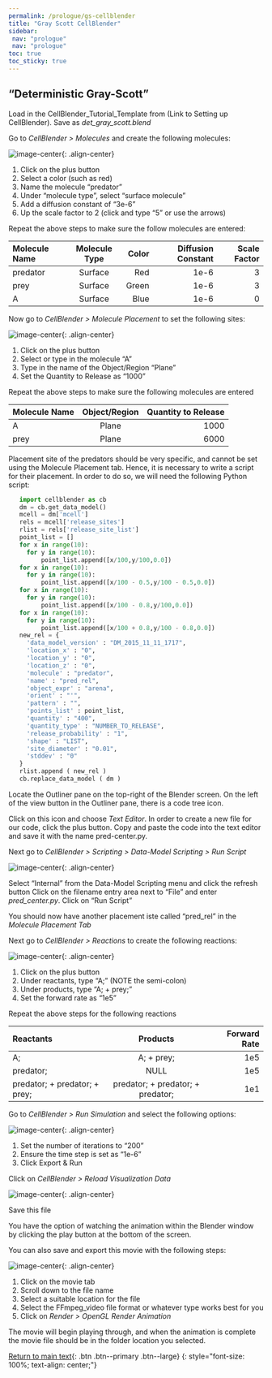 ```yaml
---
permalink: /prologue/gs-cellblender
title: "Gray Scott CellBlender"
sidebar:
 nav: "prologue"
 nav: "prologue"
toc: true
toc_sticky: true
---
```


## “Deterministic Gray-Scott”

Load in the CellBlender_Tutorial_Template from (Link to Setting up CellBlender). Save as *det_gray_scott.blend*

Go to *CellBlender > Molecules* and create the following molecules:

![image-center](../assets/images/motifs_norm1.png){: .align-center}

1. Click on the plus button
2. Select a color (such as red)
3. Name the molecule “predator” 
4. Under “molecule type”, select “surface molecule” 
5. Add a diffusion constant of “3e-6”
6. Up the scale factor to 2 (click and type “5” or use the arrows)

Repeat the above steps to make sure the follow molecules are entered: 

| Molecule Name | Molecule Type | Color | Diffusion Constant| Scale Factor|
|:--------|:-------:|--------:|--------:|--------:|
| predator  | Surface | Red | 1e-6  | 3|
| prey  | Surface  | Green | 1e-6  | 3 |
| A  | Surface  | Blue | 1e-6  | 0 |


Now go to *CellBlender > Molecule Placement* to set the following sites: 

![image-center](../assets/images/motifs_norm3.png){: .align-center}

1. Click on the plus button
2. Select or type in the molecule “A”
3. Type in the name of the Object/Region “Plane”
4. Set the Quantity to Release as “1000” 

Repeat the above steps to make sure the following molecules are entered

| Molecule Name | Object/Region|Quantity to Release|
|:--------|:-------:|--------:|
| A  | Plane | 1000 |
| prey | Plane | 6000 |

Placement site of the predators should be very specific, and cannot be set using the Molecule Placement tab. Hence, it is necessary to write a script for their placement. In order to do so, we will need the following Python script:

~~~ python
   import cellblender as cb
   dm = cb.get_data_model()
   mcell = dm['mcell']
   rels = mcell['release_sites']
   rlist = rels['release_site_list']
   point_list = []
   for x in range(10):
     for y in range(10):
         point_list.append([x/100,y/100,0.0])
   for x in range(10):
     for y in range(10):
         point_list.append([x/100 - 0.5,y/100 - 0.5,0.0])
   for x in range(10):
     for y in range(10):
         point_list.append([x/100 - 0.8,y/100,0.0])
   for x in range(10):
     for y in range(10):
         point_list.append([x/100 + 0.8,y/100 - 0.8,0.0])
   new_rel = {
     'data_model_version' : "DM_2015_11_11_1717",
     'location_x' : "0",
     'location_y' : "0",
     'location_z' : "0",
     'molecule' : "predator",
     'name' : "pred_rel",
     'object_expr' : "arena",
     'orient' : "'",
     'pattern' : "",
     'points_list' : point_list,
     'quantity' : "400",
     'quantity_type' : "NUMBER_TO_RELEASE",
     'release_probability' : "1",
     'shape' : "LIST",
     'site_diameter' : "0.01",
     'stddev' : "0"
   }
   rlist.append ( new_rel )
   cb.replace_data_model ( dm )
~~~ 

Locate the Outliner pane on the top-right of the Blender screen. On the left of the view button in the Outliner pane, there is a code tree icon. 

Click on this icon and choose *Text Editor*. In order to create a new file for our code, click the plus button. Copy and paste the code into the text editor and save it with the name pred-center.py. 

Next go to *CellBlender > Scripting > Data-Model Scripting > Run Script*

![image-center](../assets/images/outliner_script.PNG){: .align-center}

Select “Internal” from the Data-Model Scripting menu and click the refresh button
Click on the filename entry area next to “File” and enter *pred_center.py*. 
Click on “Run Script”

You should now have another placement iste called “pred_rel” in the *Molecule Placement Tab*

Next go to *CellBlender > Reactions* to create the following reactions: 

![image-center](../assets/images/motifs_norm4.png){: .align-center}

1. Click on the plus button
2. Under reactants, type “A;” (NOTE the semi-colon)
3. Under products, type “A; + prey;” 
4. Set the forward rate as “1e5”

Repeat the above steps for the following reactions

| Reactants |Products|Forward Rate|
|:--------|:-------:|--------:|
| A;  | A; + prey; | 1e5 |
| predator;  | NULL | 1e5 |
| predator; + predator; + prey;  | predator; + predator; + predator; | 1e1 |


Go to *CellBlender > Run Simulation* and select the following options: 

![image-center](../assets/images/motifs_norm7.png){: .align-center}

1. Set the number of iterations to “200”
2. Ensure the time step is set as “1e-6”
3. Click Export & Run

Click on *CellBlender > Reload Visualization Data* 

![image-center](../assets/images/motifs_norm8.png){: .align-center}

Save this file

You have the option of watching the animation within the Blender window by clicking the play button at the bottom of the screen.

You can also save and export this movie with the following steps: 

![image-center](../assets/images/cellblender_render.png){: .align-center}

1. Click on the movie tab
2. Scroll down to the file name
3. Select a suitable location for the file 
4. Select the FFmpeg_video file format or whatever type works best for you
5. Click on *Render > OpenGL Render Animation*

The movie will begin playing through, and when the animation is complete the movie file should be in the folder location you selected. 

[Return to main text](blocks##Reflection-on-the-Gray-Scott-model){: .btn .btn--primary .btn--large}
{: style="font-size: 100%; text-align: center;"}
